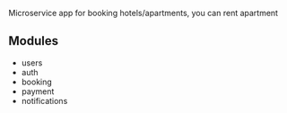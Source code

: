 Microservice app for booking hotels/apartments, you can rent apartment   

## Modules
- users
- auth
- booking 
- payment 
- notifications